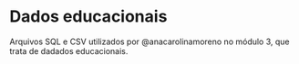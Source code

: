 # Dados educacionais
Arquivos SQL e CSV utilizados por @anacarolinamoreno no módulo 3, que trata de dadados educacionais.
